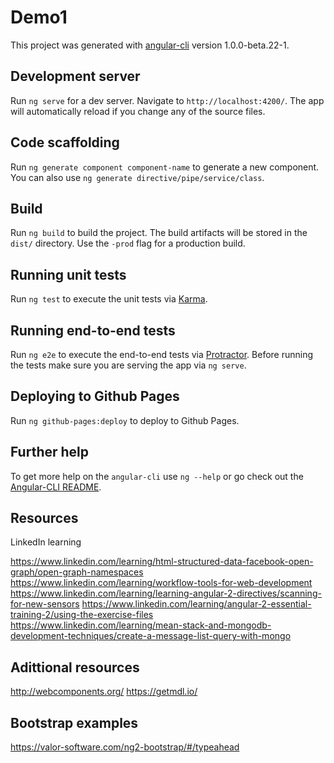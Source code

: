 # Demo1

This project was generated with [angular-cli](https://github.com/angular/angular-cli) version 1.0.0-beta.22-1.

## Development server
Run `ng serve` for a dev server. Navigate to `http://localhost:4200/`. The app will automatically reload if you change any of the source files.

## Code scaffolding

Run `ng generate component component-name` to generate a new component. You can also use `ng generate directive/pipe/service/class`.

## Build

Run `ng build` to build the project. The build artifacts will be stored in the `dist/` directory. Use the `-prod` flag for a production build.

## Running unit tests

Run `ng test` to execute the unit tests via [Karma](https://karma-runner.github.io).

## Running end-to-end tests

Run `ng e2e` to execute the end-to-end tests via [Protractor](http://www.protractortest.org/).
Before running the tests make sure you are serving the app via `ng serve`.

## Deploying to Github Pages

Run `ng github-pages:deploy` to deploy to Github Pages.

## Further help

To get more help on the `angular-cli` use `ng --help` or go check out the [Angular-CLI README](https://github.com/angular/angular-cli/blob/master/README.md).

## Resources

LinkedIn learning

https://www.linkedin.com/learning/html-structured-data-facebook-open-graph/open-graph-namespaces
https://www.linkedin.com/learning/workflow-tools-for-web-development
https://www.linkedin.com/learning/learning-angular-2-directives/scanning-for-new-sensors
https://www.linkedin.com/learning/angular-2-essential-training-2/using-the-exercise-files
https://www.linkedin.com/learning/mean-stack-and-mongodb-development-techniques/create-a-message-list-query-with-mongo

## Adittional resources
http://webcomponents.org/
https://getmdl.io/

## Bootstrap examples
https://valor-software.com/ng2-bootstrap/#/typeahead
